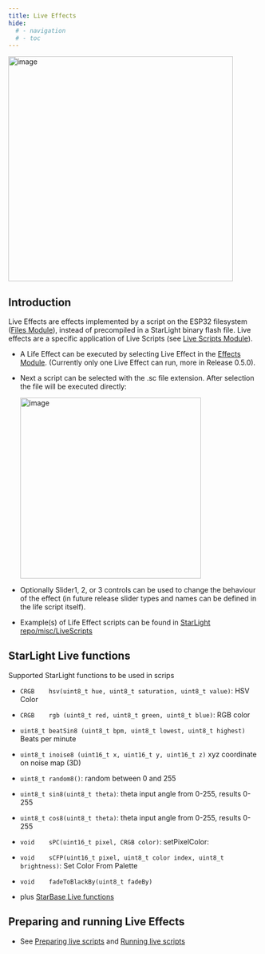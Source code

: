 ```yaml
---
title: Live Effects
hide:
  # - navigation
  # - toc
---
```


<img width="450" alt="image" src="https://github.com/user-attachments/assets/418fb6ee-3580-456e-97e0-9344a0d13fac">

## Introduction

Live Effects are effects implemented by a script on the ESP32 filesystem ([Files Module](/StarDocs/SysMod/SysModFiles)), instead of precompiled in a StarLight binary flash file. Live effects are a specific application of Live Scripts (see [Live Scripts Module](/StarDocs/UserMod/UserModLiveScripts)).

* A Life Effect can be executed by selecting Live Effect in the [Effects Module](/StarDocs/StarLightMod/StarLightModEffects/). (Currently only one Live Effect can run, more in Release 0.5.0).

* Next a script can be selected with the .sc file extension. After selection the file will be executed directly:

    <img width="362" alt="image" src="https://github.com/user-attachments/assets/de946239-6ad7-4df5-bbd1-92e484be57f0">

* Optionally Slider1, 2, or 3 controls can be used to change the behaviour of the effect (in future release slider types and names can be defined in the life script itself).

* Example(s) of Life Effect scripts can be found in [StarLight repo/misc/LiveScripts](https://github.com/MoonModules/StarLight/tree/main/misc/LiveScripts)

## StarLight Live functions
Supported StarLight functions to be used in scrips

* ```CRGB    hsv(uint8_t hue, uint8_t saturation, uint8_t value)```: HSV Color
* ```CRGB    rgb (uint8_t red, uint8_t green, uint8_t blue)```: RGB color
* ```uint8_t beatSin8 (uint8_t bpm, uint8_t lowest, uint8_t highest)``` Beats per minute 
* ```uint8_t inoise8 (uint16_t x, uint16_t y, uint16_t z)``` xyz coordinate on noise map (3D)
* ```uint8_t random8()```: random between 0 and 255
* ```uint8_t sin8(uint8_t theta)```: theta input angle from 0-255, results 0-255
* ```uint8_t cos8(uint8_t theta)```: theta input angle from 0-255, results 0-255
* ```void    sPC(uint16_t pixel, CRGB color)```: setPixelColor: 
* ```void    sCFP(uint16_t pixel, uint8_t color index, uint8_t brightness)```: Set Color From Palette
* ```void    fadeToBlackBy(uint8_t fadeBy)```

* plus [StarBase Live functions](/StarDocs/UserMod/UserModLiveScripts/#starbase-live-functions)

## Preparing and running Live Effects

* See [Preparing live scripts](StarDocs/UserMod/UserModLiveScripts/#preparing-live-scripts) and [Running live scripts](/StarDocs/UserMod/UserModLiveScripts/#running-live-scripts)
